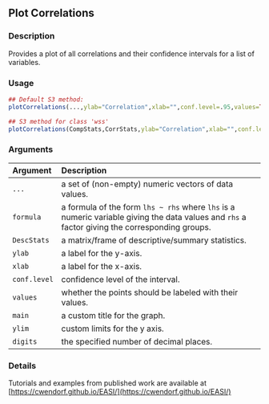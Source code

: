 ## Plot Correlations

### Description

Provides a plot of all correlations and their confidence intervals for a list of variables.

### Usage

```r
## Default S3 method:
plotCorrelations(...,ylab="Correlation",xlab="",conf.level=.95,values=TRUE,main=NULL,ylim=NULL,digits=3)

## S3 method for class 'wss'
plotCorrelations(CompStats,CorrStats,ylab="Correlation",xlab="",conf.level=.95,values=TRUE,main=NULL,ylim=NULL,digits=3)
```

### Arguments

Argument | Description
:-- | :--
```...``` | a set of (non-empty) numeric vectors of data values.
```formula``` | a formula of the form `lhs ~ rhs` where `lhs` is a numeric variable giving the data values and `rhs` a factor giving the corresponding groups.
```DescStats``` | a matrix/frame of descriptive/summary statistics.
```ylab``` | a label for the y-axis.
```xlab``` | a label for the x-axis.
```conf.level``` | confidence level of the interval.
```values``` | whether the points should be labeled with their values.
```main``` | a custom title for the graph.
```ylim``` | custom limits for the y axis.
```digits``` | the specified number of decimal places.

### Details

Tutorials and examples from published work are available at [https://cwendorf.github.io/EASI/](https://cwendorf.github.io/EASI/) 
